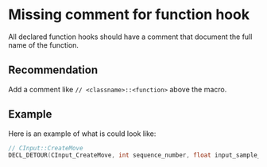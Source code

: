 # Missing comment for function hook
All declared function hooks should have a comment that document the full name of the function.


## Recommendation
Add a comment like `// <classname>::<function>` above the macro.


## Example
Here is an example of what is could look like:


```cpp
// CInput::CreateMove
DECL_DETOUR(CInput_CreateMove, int sequence_number, float input_sample_frametime, bool active);
```

